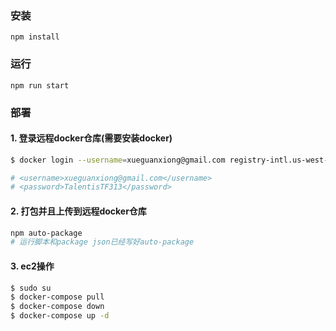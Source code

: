 ### 安装

```npm install```

### 运行

```npm run start```

### 部署

#### 1. 登录远程docker仓库(需要安装docker)

```bash
$ docker login --username=xueguanxiong@gmail.com registry-intl.us-west-1.aliyuncs.com

# <username>xueguanxiong@gmail.com</username>
# <password>TalentisTF313</password>
```

#### 2. 打包并且上传到远程docker仓库

```bash
npm auto-package
# 运行脚本和package json已经写好auto-package
```

#### 3. ec2操作

```bash
$ sudo su
$ docker-compose pull
$ docker-compose down  
$ docker-compose up -d 
```
